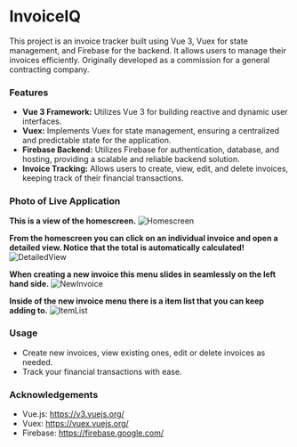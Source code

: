 # InvoiceIQ

This project is an invoice tracker built using Vue 3, Vuex for state management, and Firebase for the backend. It allows users to manage their invoices efficiently. Originally developed as a commission for a general contracting company.

### Features

* **Vue 3 Framework:** Utilizes Vue 3 for building reactive and dynamic user interfaces.
* **Vuex:** Implements Vuex for state management, ensuring a centralized and predictable state for the application.
* **Firebase Backend:** Utilizes Firebase for authentication, database, and hosting, providing a scalable and reliable backend solution.
* **Invoice Tracking:** Allows users to create, view, edit, and delete invoices, keeping track of their financial transactions.

### Photo of Live Application
**This is a view of the homescreen.**
![Homescreen](https://github.com/JSDWRLD/InvoiceIQ/assets/123333887/57d4f232-d533-432d-bba0-dd4a6c465393)

**From the homescreen you can click on an individual invoice and open a detailed view. Notice that the total is automatically calculated!**
![DetailedView](https://github.com/JSDWRLD/InvoiceIQ/assets/123333887/1add970f-efbb-4bc9-9de1-98dfe2136486)

**When creating a new invoice this menu slides in seamlessly on the left hand side.**
![NewInvoice](https://github.com/JSDWRLD/InvoiceIQ/assets/123333887/2e04e019-fdd5-4f86-bf4f-74d6116ea030)

**Inside of the new invoice menu there is a item list that you can keep adding to.**
![ItemList](https://github.com/JSDWRLD/InvoiceIQ/assets/123333887/55c949aa-6131-4732-8112-d96c92945663)

### Usage
 - Create new invoices, view existing ones, edit or delete invoices as needed.
 - Track your financial transactions with ease.

### Acknowledgements

 - Vue.js: https://v3.vuejs.org/
 - Vuex: https://vuex.vuejs.org/
 - Firebase: https://firebase.google.com/

